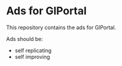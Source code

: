 # Ads for GlPortal
This repository contains the ads for GlPortal.

Ads should be:
- self replicating
- self improving
